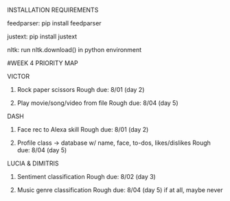 INSTALLATION REQUIREMENTS

feedparser: pip install feedparser

justext: pip install justext

nltk: run nltk.download() in python environment


#WEEK 4 PRIORITY MAP

VICTOR

1. Rock paper scissors
   Rough due: 8/01 (day 2)

2. Play movie/song/video from file
   Rough due: 8/04 (day 5)


DASH

1. Face rec to Alexa skill
   Rough due: 8/01 (day 2)
   
2. Profile class -> database w/ name, face, to-dos, likes/dislikes
   Rough due: 8/04 (day 5)


LUCIA & DIMITRIS
1. Sentiment classification
   Rough due: 8/02 (day 3)
                   
2. Music genre classification
   Rough due: 8/04 (day 5) if at all, maybe never



